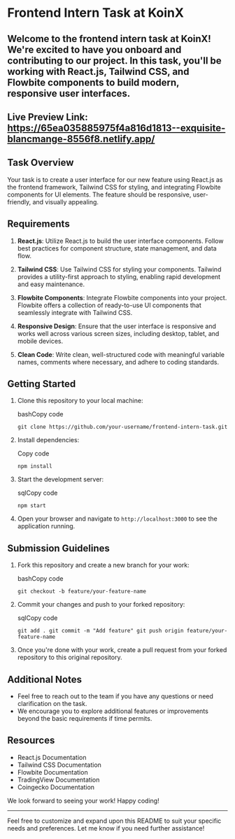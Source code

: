 # Frontend Intern Task at KoinX

Welcome to the frontend intern task at KoinX! We're excited to have you onboard and contributing to our project. In this task, you'll be working with React.js, Tailwind CSS, and Flowbite components to build modern, responsive user interfaces.
---
Live Preview Link: https://65ea035885975f4a816d1813--exquisite-blancmange-8556f8.netlify.app/
---

## Task Overview

Your task is to create a user interface for our new feature using React.js as the frontend framework, Tailwind CSS for styling, and integrating Flowbite components for UI elements. The feature should be responsive, user-friendly, and visually appealing.

## Requirements

1.  **React.js**: Utilize React.js to build the user interface components. Follow best practices for component structure, state management, and data flow.
    
2.  **Tailwind CSS**: Use Tailwind CSS for styling your components. Tailwind provides a utility-first approach to styling, enabling rapid development and easy maintenance.
    
3.  **Flowbite Components**: Integrate Flowbite components into your project. Flowbite offers a collection of ready-to-use UI components that seamlessly integrate with Tailwind CSS.
    
4.  **Responsive Design**: Ensure that the user interface is responsive and works well across various screen sizes, including desktop, tablet, and mobile devices.
    
5.  **Clean Code**: Write clean, well-structured code with meaningful variable names, comments where necessary, and adhere to coding standards.
    

## Getting Started

1.  Clone this repository to your local machine:
    
    bashCopy code
    
    `git clone https://github.com/your-username/frontend-intern-task.git` 
    
2.  Install dependencies:
    
    Copy code
    
    `npm install` 
    
3.  Start the development server:
    
    sqlCopy code
    
    `npm start` 
    
4.  Open your browser and navigate to `http://localhost:3000` to see the application running.
    

## Submission Guidelines

1.  Fork this repository and create a new branch for your work:
    
    bashCopy code
    
    `git checkout -b feature/your-feature-name` 
    
2.  Commit your changes and push to your forked repository:
    
    sqlCopy code
    
    `git add .
    git commit -m "Add feature"
    git push origin feature/your-feature-name` 
    
3.  Once you're done with your work, create a pull request from your forked repository to this original repository.
    

## Additional Notes

-   Feel free to reach out to the team if you have any questions or need clarification on the task.
-   We encourage you to explore additional features or improvements beyond the basic requirements if time permits.

## Resources

-   React.js Documentation
-   Tailwind CSS Documentation
-   Flowbite Documentation
-   TradingView Documentation
-   Coingecko Documentation

We look forward to seeing your work! Happy coding!

----------

Feel free to customize and expand upon this README to suit your specific needs and preferences. Let me know if you need further assistance!
